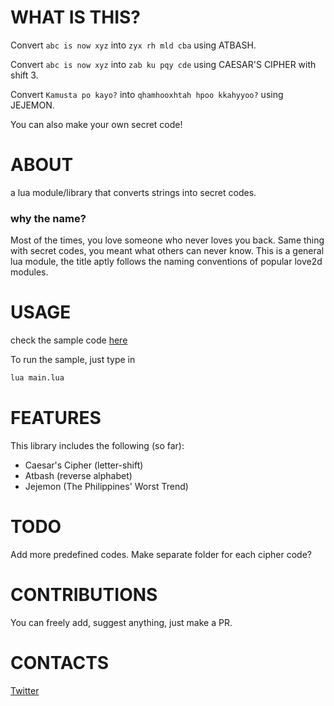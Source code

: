 # WHAT IS THIS?

Convert `abc is now xyz` into `zyx rh mld cba` using ATBASH.

Convert `abc is now xyz` into `zab ku pqy cde` using CAESAR'S CIPHER with shift 3.

Convert `Kamusta po kayo?` into `qhamhooxhtah hpoo kkahyyoo?` using JEJEMON.

You can also make your own secret code!

# ABOUT

a lua module/library that converts strings into secret codes.

### why the name?

Most of the times, you love someone who never loves you back.
Same thing with secret codes, you meant what others can never know.
This is a general lua module, the title aptly follows the naming conventions of popular love2d modules.

# USAGE
check the sample code [here](https://github.com/flamendless/secretlove/blob/master/main.lua)

To run the sample, just type in

```bash
lua main.lua
```

# FEATURES

This library includes the following (so far):
* Caesar's Cipher (letter-shift)
* Atbash (reverse alphabet)
* Jejemon (The Philippines' Worst Trend)

# TODO

Add more predefined codes.
Make separate folder for each cipher code?

# CONTRIBUTIONS

You can freely add, suggest anything, just make a PR.

# CONTACTS
[Twitter](http://twitter.com/flamendless)